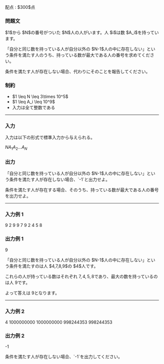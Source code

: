 
<div>

<span>

<span>

<p>
配点 : $300$点
</p>

<div>

<section>

### **問題文**

<p>
$1$から $N$の番号がついた $N$人の人がいます。人 $i$は数 $A_i$を持っています。
</p>

<p>
「自分と同じ数を持っている人が自分以外の $N-1$人の中に存在しない」という条件を満たす人のうち、持っている数が最大である人の番号を求めてください。
</p>

<p>
条件を満たす人が存在しない場合、代わりにそのことを報告してください。
</p>

</section>

</div>

<div>

<section>

### **制約**

<ul>

<li>
$1 \leq N \leq 3\times 10^5$
</li>

<li>
$1 \leq A_i \leq 10^9$
</li>

<li>
入力は全て整数である
</li>

</ul>

</section>

</div>

---

<div>

<div>

<section>

### **入力**

<p>
入力は以下の形式で標準入力から与えられる。
</p>

<div>

$N$$A_1$$A_2$$\ldots$$A_N$
</div>

</section>

</div>

<div>

<section>

### **出力**

<p>
「自分と同じ数を持っている人が自分以外の $N-1$人の中に存在しない」という条件を満たす人が存在しない場合、`-1`と出力せよ。
</p>

<p>
条件を満たす人が存在する場合、そのうち、持っている数が最大である人の番号を出力せよ。
</p>

</section>

</div>

</div>

---

<div>

<section>

### **入力例 1**

<div>

9
2 9 9 7 9 2 4 5 8

</div>

</section>

</div>

<div>

<section>

### **出力例 1**

<div>

9

</div>

<p>
「自分と同じ数を持っている人が自分以外の $N-1$人の中に存在しない」という条件を満たすのは人 $4,7,8,9$の $4$人です。

これらの人が持っている数はそれぞれ $7,4,5,8$であり、最大の数を持っているのは人 $9$です。

よって答えは $9$となります。
</p>

</section>

</div>

---

<div>

<section>

### **入力例 2**

<div>

4
1000000000 1000000000 998244353 998244353

</div>

</section>

</div>

<div>

<section>

### **出力例 2**

<div>

-1

</div>

<p>
条件を満たす人が存在しない場合、`-1`を出力してください。
</p>

</section>

</div>

</span>

</span>

</div>
